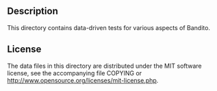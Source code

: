 Description
------------

This directory contains data-driven tests for various aspects of Bandito.

License
--------

The data files in this directory are distributed under the MIT software
license, see the accompanying file COPYING or
http://www.opensource.org/licenses/mit-license.php.

